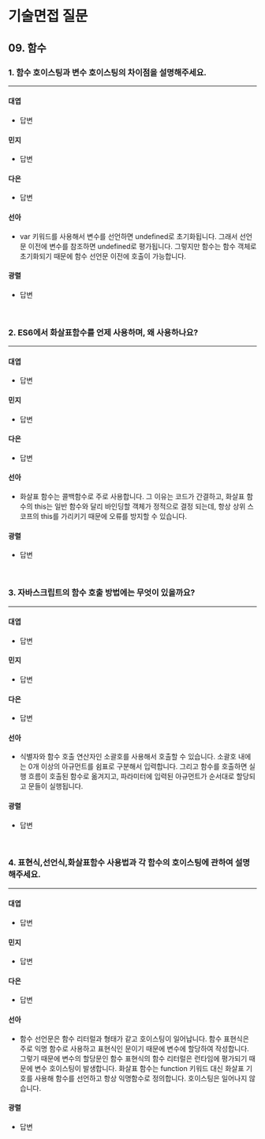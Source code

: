 # 기술면접 질문

## 09. 함수

### 1. 함수 호이스팅과 변수 호이스팅의 차이점을 설명해주세요.

<hr>

#### 대엽

- 답변

#### 민지

- 답변

#### 다은

- 답변

#### 선아

- var 키워드를 사용해서 변수를 선언하면 undefined로 초기화됩니다. 그래서 선언문 이전에 변수를 참조하면 undefined로 평가됩니다. 그렇지만 함수는 함수 객체로 초기화되기 때문에 함수 선언문 이전에 호출이 가능합니다.

#### 광렬

- 답변

<br>

### 2. ES6에서 화살표함수를 언제 사용하며, 왜 사용하나요?

<hr>

#### 대엽

- 답변

#### 민지

- 답변

#### 다은

- 답변

#### 선아

- 화살표 함수는 콜백함수로 주로 사용합니다. 그 이유는 코드가 간결하고, 화살표 함수의 this는 일반 함수와 달리 바인딩할 객체가 정적으로 결정 되는데, 항상 상위 스코프의 this를 가리키기 때문에 오류를 방지할 수 있습니다.

#### 광렬

- 답변

<br>

### 3. 자바스크립트의 함수 호출 방법에는 무엇이 있을까요?

<hr>

#### 대엽

- 답변

#### 민지

- 답변

#### 다은

- 답변

#### 선아

- 식별자와 함수 호출 연산자인 소괄호를 사용해서 호출할 수 있습니다. 소괄호 내에는 0개 이상의 아규먼트를 쉼표로 구분해서 입력합니다. 그리고 함수를 호출하면 실행 흐름이 호출된 함수로 옮겨지고, 파라미터에 입력된 아규먼트가 순서대로 할당되고 문들이 실행됩니다.

#### 광렬

- 답변

<br>

### 4. 표현식,선언식,화살표함수 사용법과 각 함수의 호이스팅에 관하여 설명해주세요.

<hr>

#### 대엽

- 답변

#### 민지

- 답변

#### 다은

- 답변

#### 선아

- 함수 선언문은 함수 리터럴과 형태가 같고 호이스팅이 일어납니다. 함수 표현식은 주로 익명 함수로 사용하고 표현식인 문이기 때문에 변수에 할당하여 작성합니다. 그렇기 때문에 변수의 할당문인 함수 표현식의 함수 리터럴은 런타임에 평가되기 때문에 변수 호이스팅이 발생합니다. 화살표 함수는 function 키워드 대신 화살표 기호를 사용해 함수를 선언하고 항상 익명함수로 정의합니다. 호이스팅은 일어나지 않습니다.

#### 광렬

- 답변
